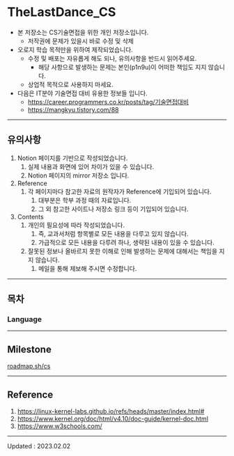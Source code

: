 # TheLastDance_CS

- 본 저장소는 CS기술면접을 위한 개인 저장소입니다.
    - 저작권에 문제가 있을시 바로 수정 및 삭제
- 오로지 학습 목적만을 위하여 제작되었습니다.
    - 수정 및 배포는 자유롭게 해도 되나, 유의사항을 반드시 읽어주세요.
        - 해당 사항으로 발생하는 문제는 본인(p1n9u)이 어떠한 책임도 지지 않습니다.
    - 상업적 목적으로 사용하지 마세요.
- 다음은 IT분야 기술면접 대비 유용한 정보들 입니다.
    - https://career.programmers.co.kr/posts/tag/기술면접대비
    - https://mangkyu.tistory.com/88

---

## 유의사항

1. Notion 페이지를 기반으로 작성되었습니다.
    1. 실제 내용과 화면에 있어 차이가 있을 수 있습니다.
    2. Notion 페이지의 mirror 저장소 입니다.
2. Reference
    1. 각 페이지마다 참고한 자료의 원작자가 Reference에 기입되어 있습니다.
        1. 대부분은 학부 과정 때의 자료입니다.
        2. 그 외 참고한 사이트나 저장소 링크 등이 기입되어 있습니다.
3. Contents
    1. 개인의 필요성에 따라 작성되었습니다.
        1. 즉, 교과서처럼 항목별로 모든 내용을 다루고 있지 않습니다.
        2. 가급적으로 모든 내용을 다루려 하나, 생략된 내용이 있을 수 있습니다.
    2. 잘못된 정보나 올바르지 못한 이해로 인해 발생하는 문제에 대해서는 책임을 지지 않습니다.
        1. 메일을 통해 제보해 주시면 수정합니다.

---

## 목차

### Language

---

## Milestone

[roadmap.sh/cs](https://roadmap.sh/computer-science)

--- 

## Reference

1. https://linux-kernel-labs.github.io/refs/heads/master/index.html#
2. https://www.kernel.org/doc/html/v4.10/doc-guide/kernel-doc.html
3. https://www.w3schools.com/

---

Updated : 2023.02.02
